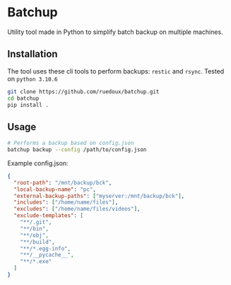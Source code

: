 # Batchup

Utility tool made in Python to simplify batch backup on multiple machines.

## Installation

The tool uses these cli tools to perform backups: `restic` and `rsync`.
Tested on `python 3.10.6`

```sh
git clone https://github.com/ruedoux/batchup.git
cd batchup
pip install .
```

## Usage

```sh
# Performs a backup based on config.json
batchup backup --config /path/to/config.json
```

Example config.json:

```json
{
  "root-path": "/mnt/backup/bck",
  "local-backup-name": "pc",
  "external-backup-paths": ["myserver:/mnt/backup/bck"],
  "includes": ["/home/name/files"],
  "excludes": ["/home/name/files/videos"],
  "exclude-templates": [
    "**/.git",
    "**/bin",
    "**/obj",
    "**/build",
    "**/*.egg-info",
    "**/__pycache__",
    "**/*.exe"
  ]
}
```
